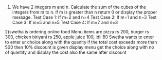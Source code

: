 1) We have 2 integers m and n. Calculate the sum of the cubes of the integers from m to n. If m is greater than n return 0 or display the proper message.
Test Case 1: If m=2 and n=4
Test Case 2: If m=1 and n=3
Test Case 3: If m=5 and n=5
Test Case 4: If m=7 and n=3

2)swetha is ordering online food
Menu items are pizza rs 200, burger rs 300, chicken biriyani rs 250, apple juice 100, idli 80 
Swetha wants to enter to enter ur choice along with the quanity 
if the total cost exceeds more than 500 then 10% discount is given
display menu 
get the choice along with no of quantity and display the cost 
also the same after discount
